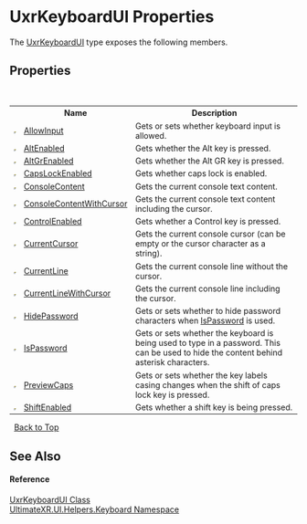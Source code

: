 # UxrKeyboardUI Properties
 

The <a href="T_UltimateXR_UI_Helpers_Keyboard_UxrKeyboardUI">UxrKeyboardUI</a> type exposes the following members.


## Properties
&nbsp;<table><tr><th></th><th>Name</th><th>Description</th></tr><tr><td>![Public property](media/pubproperty.gif "Public property")</td><td><a href="P_UltimateXR_UI_Helpers_Keyboard_UxrKeyboardUI_AllowInput">AllowInput</a></td><td>
Gets or sets whether keyboard input is allowed.</td></tr><tr><td>![Public property](media/pubproperty.gif "Public property")</td><td><a href="P_UltimateXR_UI_Helpers_Keyboard_UxrKeyboardUI_AltEnabled">AltEnabled</a></td><td>
Gets whether the Alt key is pressed.</td></tr><tr><td>![Public property](media/pubproperty.gif "Public property")</td><td><a href="P_UltimateXR_UI_Helpers_Keyboard_UxrKeyboardUI_AltGrEnabled">AltGrEnabled</a></td><td>
Gets whether the Alt GR key is pressed.</td></tr><tr><td>![Public property](media/pubproperty.gif "Public property")</td><td><a href="P_UltimateXR_UI_Helpers_Keyboard_UxrKeyboardUI_CapsLockEnabled">CapsLockEnabled</a></td><td>
Gets whether caps lock is enabled.</td></tr><tr><td>![Public property](media/pubproperty.gif "Public property")</td><td><a href="P_UltimateXR_UI_Helpers_Keyboard_UxrKeyboardUI_ConsoleContent">ConsoleContent</a></td><td>
Gets the current console text content.</td></tr><tr><td>![Public property](media/pubproperty.gif "Public property")</td><td><a href="P_UltimateXR_UI_Helpers_Keyboard_UxrKeyboardUI_ConsoleContentWithCursor">ConsoleContentWithCursor</a></td><td>
Gets the current console text content including the cursor.</td></tr><tr><td>![Public property](media/pubproperty.gif "Public property")</td><td><a href="P_UltimateXR_UI_Helpers_Keyboard_UxrKeyboardUI_ControlEnabled">ControlEnabled</a></td><td>
Gets whether a Control key is pressed.</td></tr><tr><td>![Public property](media/pubproperty.gif "Public property")</td><td><a href="P_UltimateXR_UI_Helpers_Keyboard_UxrKeyboardUI_CurrentCursor">CurrentCursor</a></td><td>
Gets the current console cursor (can be empty or the cursor character as a string).</td></tr><tr><td>![Public property](media/pubproperty.gif "Public property")</td><td><a href="P_UltimateXR_UI_Helpers_Keyboard_UxrKeyboardUI_CurrentLine">CurrentLine</a></td><td>
Gets the current console line without the cursor.</td></tr><tr><td>![Public property](media/pubproperty.gif "Public property")</td><td><a href="P_UltimateXR_UI_Helpers_Keyboard_UxrKeyboardUI_CurrentLineWithCursor">CurrentLineWithCursor</a></td><td>
Gets the current console line including the cursor.</td></tr><tr><td>![Public property](media/pubproperty.gif "Public property")</td><td><a href="P_UltimateXR_UI_Helpers_Keyboard_UxrKeyboardUI_HidePassword">HidePassword</a></td><td>
Gets or sets whether to hide password characters when <a href="P_UltimateXR_UI_Helpers_Keyboard_UxrKeyboardUI_IsPassword">IsPassword</a> is used.</td></tr><tr><td>![Public property](media/pubproperty.gif "Public property")</td><td><a href="P_UltimateXR_UI_Helpers_Keyboard_UxrKeyboardUI_IsPassword">IsPassword</a></td><td>
Gets or sets whether the keyboard is being used to type in a password. This can be used to hide the content behind asterisk characters.</td></tr><tr><td>![Public property](media/pubproperty.gif "Public property")</td><td><a href="P_UltimateXR_UI_Helpers_Keyboard_UxrKeyboardUI_PreviewCaps">PreviewCaps</a></td><td>
Gets or sets whether the key labels casing changes when the shift of caps lock key is pressed.</td></tr><tr><td>![Public property](media/pubproperty.gif "Public property")</td><td><a href="P_UltimateXR_UI_Helpers_Keyboard_UxrKeyboardUI_ShiftEnabled">ShiftEnabled</a></td><td>
Gets whether a shift key is being pressed.</td></tr></table>&nbsp;
<a href="#uxrkeyboardui-properties">Back to Top</a>

## See Also


#### Reference
<a href="T_UltimateXR_UI_Helpers_Keyboard_UxrKeyboardUI">UxrKeyboardUI Class</a><br /><a href="N_UltimateXR_UI_Helpers_Keyboard">UltimateXR.UI.Helpers.Keyboard Namespace</a><br />
